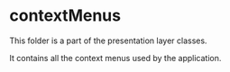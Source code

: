 # contextMenus

This folder is a part of the presentation layer classes.

It contains all the context menus used by the application.